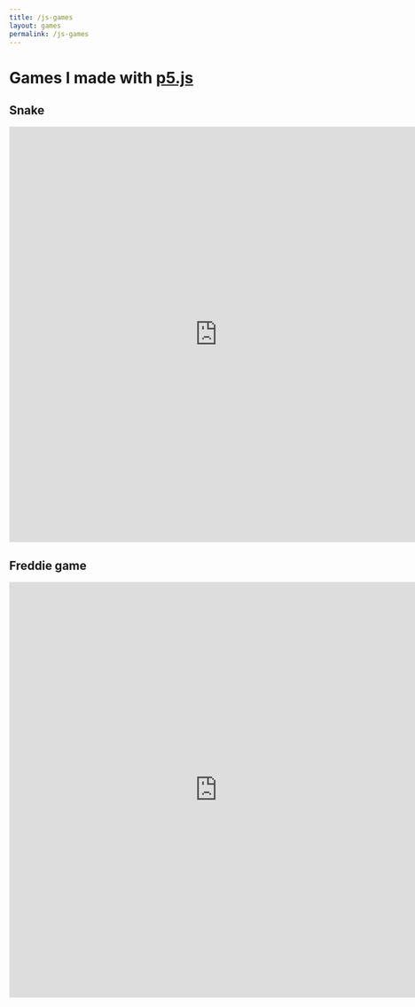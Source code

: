 ```yaml
---
title: /js-games
layout: games
permalink: /js-games
---
```


# Games I made with <a href="https://p5js.org/" target="_blank" rel="noopener noreferrer">p5.js</a>

## Snake

<iframe src="https://editor.p5js.org/Plotkine/present/wt0UfN_ce" width="750px" height="750px" frameBorder="0" title="snake"></iframe>

## Freddie game

<iframe src="https://editor.p5js.org/Plotkine/present/_6t0LDFnp" width="750px" height="750px" frameBorder="0" title="freddieGame"></iframe>
